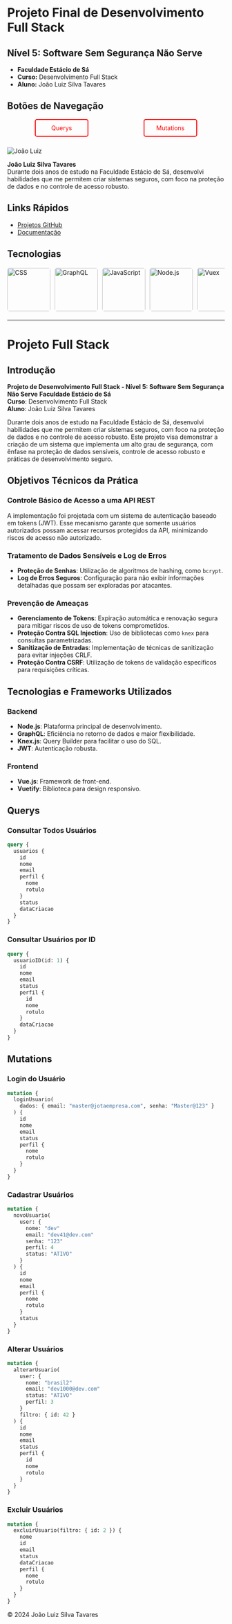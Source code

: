 # Projeto Final de Desenvolvimento Full Stack

## Nível 5: Software Sem Segurança Não Serve

- **Faculdade Estácio de Sá**
- **Curso:** Desenvolvimento Full Stack
- **Aluno:** João Luiz Silva Tavares

## Botões de Navegação

<div style="display:flex; justify-content: space-around">
<div style="text-align: center; margin-bottom: 10px;">
    <a href="#querys" style="color:red; text-decoration:none; padding:10px; width:100px ;background-color: transparent; border: 2px solid red; border-radius: 5px; display: block;">Querys</a>
</div>

<div style="text-align: center;">
    <a href="#mutations" style="color:red; text-decoration:none; padding:10px;  width:100px; background-color: transparent; border: 2px solid red; border-radius: 5px; display: block;">Mutations</a>
</div>
</div>

![João Luiz](./backend/img/img.webp)

**João Luiz Silva Tavares**  
Durante dois anos de estudo na Faculdade Estácio de Sá, desenvolvi habilidades que me permitem criar sistemas seguros, com foco na proteção de dados e no controle de acesso robusto.

## Links Rápidos

- [Projetos GitHub](https://github.com)
- [Documentação](https://www.example.com)

## Tecnologias

 <div style="width: 100%; overflow-x: auto; margin: 20px 0;">
    <div style="display: flex; gap: 10px;">
      <img src="./backend/img/css.webp" alt="CSS" style="height: 100px; width: auto; border-radius: 5px;">
      <img src="./backend/img/graphql.webp" alt="GraphQL" style="height: 100px; width: auto; border-radius: 5px;">
      <img src="./backend/img/js.webp" alt="JavaScript" style="height: 100px; width: auto; border-radius: 5px;">
      <img src="./backend/img/node.webp" alt="Node.js" style="height: 100px; width: auto; border-radius: 5px;">
      <img src="./backend/img/vuex.webp" alt="Vuex" style="height: 100px; width: auto; border-radius: 5px;">
      <img src="./backend/img/js.webp" alt="JavaScript" style="height: 100px; width: auto; border-radius: 5px;">
      <img src="./backend/img/vue.webp" alt="Vue.js" style="height: 100px; width: auto; border-radius: 5px;">
      <img src="./backend/img/html.webp" alt="HTML" style="height: 100px; width: auto; border-radius: 5px;">
    </div>
  </div>

---

# Projeto Full Stack

## Introdução

**Projeto de Desenvolvimento Full Stack - Nível 5: Software Sem Segurança Não Serve**
**Faculdade Estácio de Sá**  
**Curso**: Desenvolvimento Full Stack  
**Aluno**: João Luiz Silva Tavares

Durante dois anos de estudo na Faculdade Estácio de Sá, desenvolvi habilidades que me permitem criar sistemas seguros, com foco na proteção de dados e no controle de acesso robusto. Este projeto visa demonstrar a criação de um sistema que implementa um alto grau de segurança, com ênfase na proteção de dados sensíveis, controle de acesso robusto e práticas de desenvolvimento seguro.

## Objetivos Técnicos da Prática

### Controle Básico de Acesso a uma API REST

A implementação foi projetada com um sistema de autenticação baseado em tokens (JWT). Esse mecanismo garante que somente usuários autorizados possam acessar recursos protegidos da API, minimizando riscos de acesso não autorizado.

### Tratamento de Dados Sensíveis e Log de Erros

- **Proteção de Senhas**: Utilização de algoritmos de hashing, como `bcrypt`.
- **Log de Erros Seguros**: Configuração para não exibir informações detalhadas que possam ser exploradas por atacantes.

### Prevenção de Ameaças

- **Gerenciamento de Tokens**: Expiração automática e renovação segura para mitigar riscos de uso de tokens comprometidos.
- **Proteção Contra SQL Injection**: Uso de bibliotecas como `knex` para consultas parametrizadas.
- **Sanitização de Entradas**: Implementação de técnicas de sanitização para evitar injeções CRLF.
- **Proteção Contra CSRF**: Utilização de tokens de validação específicos para requisições críticas.

## Tecnologias e Frameworks Utilizados

### Backend

- **Node.js**: Plataforma principal de desenvolvimento.
- **GraphQL**: Eficiência no retorno de dados e maior flexibilidade.
- **Knex.js**: Query Builder para facilitar o uso do SQL.
- **JWT**: Autenticação robusta.

### Frontend

- **Vue.js**: Framework de front-end.
- **Vuetify**: Biblioteca para design responsivo.

## Querys

### Consultar Todos Usuários

```graphql
query {
  usuarios {
    id
    nome
    email
    perfil {
      nome
      rotulo
    }
    status
    dataCriacao
  }
}
```

### Consultar Usuários por ID

```graphql
query {
  usuarioID(id: 1) {
    id
    nome
    email
    status
    perfil {
      id
      nome
      rotulo
    }
    dataCriacao
  }
}
```

## Mutations

### Login do Usuário

```graphql
mutation {
  loginUsuario(
    dados: { email: "master@jotaempresa.com", senha: "Master@123" }
  ) {
    id
    nome
    email
    status
    perfil {
      nome
      rotulo
    }
  }
}
```

### Cadastrar Usuários

```graphql
mutation {
  novoUsuario(
    user: {
      nome: "dev"
      email: "dev41@dev.com"
      senha: "123"
      perfil: 4
      status: "ATIVO"
    }
  ) {
    id
    nome
    email
    perfil {
      nome
      rotulo
    }
    status
  }
}
```

### Alterar Usuários

```graphql
mutation {
  alterarUsuario(
    user: {
      nome: "brasil2"
      email: "dev1000@dev.com"
      status: "ATIVO"
      perfil: 3
    }
    filtro: { id: 42 }
  ) {
    id
    nome
    email
    status
    perfil {
      id
      nome
      rotulo
    }
  }
}
```

### Excluir Usuários

```graphql
mutation {
  excluirUsuario(filtro: { id: 2 }) {
    nome
    id
    email
    status
    dataCriacao
    perfil {
      nome
      rotulo
    }
  }
}
```

© 2024 João Luiz Silva Tavares
